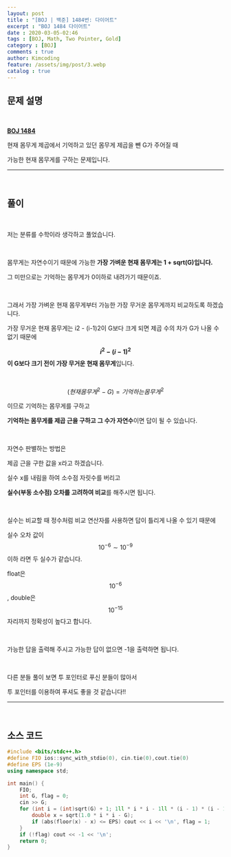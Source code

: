```yaml
---
layout: post
title : "[BOJ | 백준] 1484번: 다이어트"
excerpt : "BOJ 1484 다이어트"
date : 2020-03-05-02:46
tags : [BOJ, Math, Two Pointer, Gold]
category : [BOJ]
comments : true
author: Kimcoding
feature: /assets/img/post/3.webp
catalog : true
---
```


## 문제 설명

<br/>

**[BOJ 1484](https://www.acmicpc.net/problem/1484)**

현재 몸무게 제곱에서 기억하고 있던 몸무게 제곱을 뺀 G가 주어질 때

가능한 현재 몸무게를 구하는 문제입니다.

---
<br/>

## 풀이

<br/>



저는 분류를 수학이라 생각하고 풀었습니다.

<br/>

몸무게는 자연수이기 때문에 가능한 **가장 가벼운 현재 몸무게는 1 + sqrt(G)입니다.**

그 미만으로는 기억하는 몸무게가 0이하로 내려가기 때문이죠.

<br/>

그래서 가장 가벼운 현재 몸무게부터 가능한 가장 무거운 몸무게까지 비교하도록 하겠습니다.

가장 무거운 현재 몸무게는 i2 - (i-1)2이 G보다 크게 되면 제곱 수의 차가 G가 나올 수 없기 때문에

**$$i^2 - (i-1)^2$$이 G보다 크기 전이 가장 무거운 현재 몸무게**입니다.

<br/>

$$(현재 몸무게^2 - G) = 기억하는 몸무게^2$$

이므로 기억하는 몸무게를 구하고

**기억하는 몸무게를 제곱 근을 구하고 그 수가 자연수**이면 답이 될 수 있습니다.

<br/>

자연수 판별하는 방법은

제곱 근을 구한 값을 x라고 하겠습니다.

실수 x를 내림을 하여 소수점 자릿수를 버리고

**실수(부동 소수점) 오차를 고려하여 비교**를 해주시면 됩니다.

<br/>

실수는 비교할 때 정수처럼 비교 연산자를 사용하면 답이 틀리게 나올 수 있기 때문에

실수 오차 값이 $$10^{-6} \sim 10^{-9}$$ 이하 라면 두 실수가 같습니다.

float은 $$10^{-6}$$ , double은 $$10^{-15}$$ 자리까지 정확성이 높다고 합니다.

<br/>

가능한 답을 출력해 주시고 가능한 답이 없으면 -1을 출력하면 됩니다.

<br/>

다른 분들 풀이 보면 투 포인터로 푸신 분들이 많아서

투 포인터를 이용하여 푸셔도 좋을 것 같습니다!!

---

<br/>

## <i class="fa fa-code"></i> 소스 코드

```cpp
#include <bits/stdc++.h>
#define FIO ios::sync_with_stdio(0), cin.tie(0),cout.tie(0)
#define EPS (1e-9)
using namespace std;

int main() {
    FIO;
    int G, flag = 0;
    cin >> G;
    for (int i = (int)sqrt(G) + 1; 1ll * i * i - 1ll * (i - 1) * (i - 1) <= G; i++) {
        double x = sqrt(1.0 * i * i - G);
        if (abs(floor(x) - x) <= EPS) cout << i << '\n', flag = 1;
    }
    if (!flag) cout << -1 << '\n';
    return 0;
}
```

